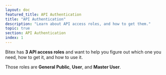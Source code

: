 ```yaml
---
layout: doc
featured_title: API Authentication
title: "API Authentication"
description: "Learn about API access roles, and how to get them."
topic: true
section: API Authentication
index: 1
---
```


Bitex has **3 API access roles** and want to help you figure out which one you need,
how to get it, and how to use it.

Those roles are **General Public**,
**User**, and **Master User**.

